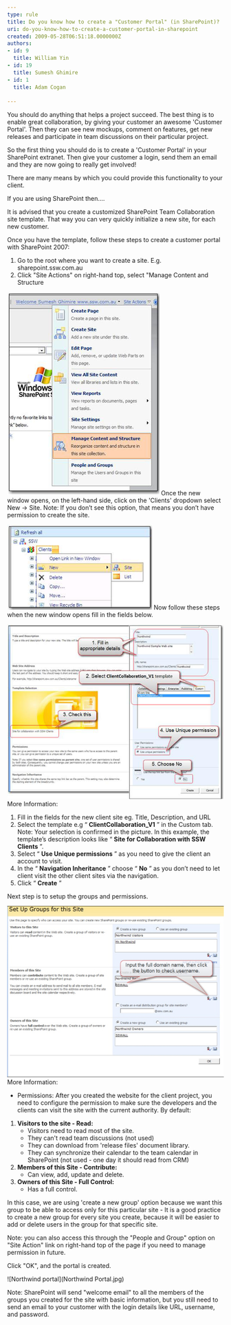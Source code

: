 ```yaml
---
type: rule
title: Do you know how to create a "Customer Portal" (in SharePoint)?
uri: do-you-know-how-to-create-a-customer-portal-in-sharepoint
created: 2009-05-28T06:51:18.0000000Z
authors:
- id: 9
  title: William Yin
- id: 19
  title: Sumesh Ghimire
- id: 1
  title: Adam Cogan

---
```


You should do anything that helps a project succeed. The best thing is to enable great collaboration, by giving your customer an awesome 'Customer Portal'.  Then they can see new mockups, comment on features, get new releases and participate in team discussions on their particular project.

So the first thing you should do is to create a 'Customer Portal' in your SharePoint extranet. Then give your customer a login, send them an email and they are now going to really get involved!

There are many means by which you could provide this functionality to your client.

If you are using SharePoint then....

It is advised that you create a customized SharePoint Team Collaboration site template. That way you can very quickly initialize a new site, for each new customer.

Once you have the template, follow these steps to create a customer portal with SharePoint 2007:

1. Go to the root where you want to create a site. E.g. sharepoint.ssw.com.au
2. Click "Site Actions" on right-hand top, select "Manage Content and Structure



![The first step to creating a 'Customer Portal' is to select 'Manage Content and Structure' to view site collection](ManageContentAndStructure.jpg)
Once the new window opens, on the left-hand side, click on the 'Clients' dropdown select New -> Site. 
   Note: If you don’t see this option, that means you don’t have permission to create the site.


![Create new site](CreateNewSiteStep1.jpg)
Now follow these steps when the new window opens fill in the fields below.


![Fill in the appropriate info then click "Create"](CreateNewSiteStep2.jpg)
More Information:

1. Fill in the fields for the new client site 
eg. Title, Description, and URL
2. Select the template 
e.g “ **ClientCollaboration\_V1** ” in the Custom tab.
Note: Your selection is confirmed in the picture. In this example, the template’s description looks like “ **Site for Collaboration with SSW Clients** ”.
3. Select “ **Use Unique permissions** ” as you need to give the client an account to visit.
4. In the “ **Navigation Inheritance** ” choose “ **No** ” as you don’t need to let client visit the other client sites via the navigation.
5. Click “ **Create** ”




Next step is to setup the groups and permissions.

![Create a 'new group' or select an 'existing group' for the newly created site](SetUpGroupForSite.jpg)
More Information:

- Permissions: After you created the website for the client project, you need to configure the permission to make sure the developers and the clients can visit the site with the current authority. By default:


1. **Visitors to the site - Read:**
    - Visitors need to read most of the site.
    - They can't read team discussions (not used)
    - They can download from 'release files' document library.
    - They can synchronize their calendar to the team calendar in SharePoint (not used - one day it should read from CRM)
2. **Members of this Site - Contribute:**
    - Can view, add, update and delete.
3. **Owners of this Site - Full Control:**
    - Has a full control.


In this case, we are using 'create a new group' option because we want this group to be able to access only for this particular site  - It is a good practice to create a new group for every site you create, because it will be easier to add or delete users in the group for that specific site.

Note: you can also access this through the "People and Group" option on "Site Action" link on right-hand top of the page if you need to manage permission in future.

Click "OK", and the portal is created.


![Northwind portal](Northwind Portal.jpg)

Note: SharePoint will send "welcome email" to all the members of the groups you created for the site with basic information, but you still need to send an email to your customer with the login details like URL, username, and password.
